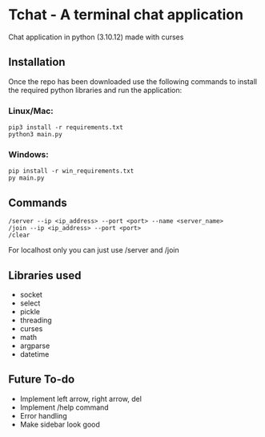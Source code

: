# Tchat - A terminal chat application

Chat application in python (3.10.12) made with curses

## Installation

Once the repo has been downloaded use the following commands to install the required python libraries and run the application:

### Linux/Mac:
```
pip3 install -r requirements.txt
python3 main.py
```
### Windows:
```
pip install -r win_requirements.txt
py main.py
```

## Commands

```
/server --ip <ip_address> --port <port> --name <server_name>
/join --ip <ip_address> --port <port>
/clear
```

For localhost only you can just use /server and /join

## Libraries used
* socket
* select
* pickle
* threading
* curses
* math
* argparse
* datetime

## Future To-do

* Implement left arrow, right arrow, del
* Implement /help command
* Error handling
* Make sidebar look good
